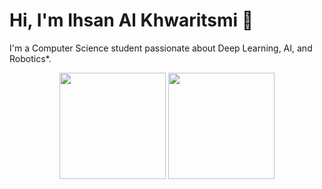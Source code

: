 # Hi, I'm Ihsan Al Khwaritsmi 👋

I'm a Computer Science student passionate about Deep Learning, AI, and Robotics*. 

<p align="center">
  <img src="https://github-readme-stats.vercel.app/api?username=ihsankhwaritsmi&show_icons=true&theme=tokyonight" height="170"> 
  <img src="https://github-readme-stats.vercel.app/api/top-langs/?username=ihsankhwaritsmi&layout=compact&theme=tokyonight" height="170">
</p>
